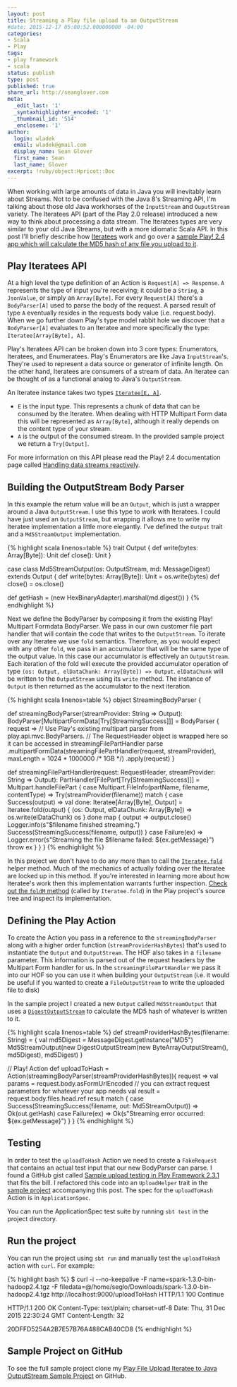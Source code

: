 ```yaml
---
layout: post
title: Streaming a Play file upload to an OutputStream
#date: 2015-12-17 05:00:52.000000000 -04:00
categories:
- Scala
- Play
tags:
- play framework
- scala
status: publish
type: post
published: true
share_url: http://seanglover.com
meta:
  _edit_last: '1'
  _syntaxhighlighter_encoded: '1'
  _thumbnail_id: '514'
  _encloseme: '1'
author:
  login: wladek
  email: wladek@gmail.com
  display_name: Sean Glover
  first_name: Sean
  last_name: Glover
excerpt: !ruby/object:Hpricot::Doc
---
```


When working with large amounts of data in Java you will inevitably learn about Streams.  Not to be confused with the Java 8's Streaming API, I'm talking about those old Java workhorses of the `InputStream` and `OuputStream` variety.  The Iteratees API (part of the Play 2.0 release) introduced a new way to think about processing a data stream.  The Iteratees types are very similar to your old Java Streams, but with a more idiomatic Scala API.  In this post I'll briefly describe how [Iteratees](https://www.playframework.com/documentation/2.4.x/Iteratees) work and go over a [sample Play! 2.4 app which will calculate the MD5 hash of any file you upload to it](https://github.com/seglo/play-file-upload-streaming).

## Play Iteratees API

At a high level the type definition of an Action is `Request[A] => Response`.  `A` represents the type of input you're receiving; it could be a `String`, a `JsonValue`, or simply an `Array[Byte]`.  For every `Request[A]` there's a `BodyParser[A]` used to parse the body of the request.  A parsed result of type `A` eventually resides in the requests body value (i.e. request.body).  When we go further down Play's type model rabbit hole we discover that a `BodyParser[A]` evaluates to an Iteratee and more specifically the type: `Iteratee[Array[Byte], A]`.

Play's Iteratees API can be broken down into 3 core types: Enumerators, Iteratees, and Enumeratees.  Play's Enumerators are like Java `InputStream`'s.  They're used to represent a data source or generator of infinite length.  On the other hand, Iteratees are consumers of a stream of data.  An Iteratee can be thought of as a functional analog to Java's `OutputStream`.

An Iteratee instance takes two types [`Iteratee[E, A]`](https://www.playframework.com/documentation/2.4.x/api/scala/index.html#play.api.libs.iteratee.Iteratee).  

- `E` is the input type.  This represents a chunk of data that can be consumed by the Iteratee.  When dealing with HTTP Multipart Form data this will be represented as `Array[Byte]`, although it really depends on the content type of your stream.
- `A` is the output of the consumed stream.  In the provided sample project we return a `Try[Output]`.

For more information on this API please read the Play! 2.4 documentation page called [Handling data streams reactively](https://www.playframework.com/documentation/2.4.x/Iteratees).

## Building the OutputStream Body Parser

In this example the return value will be an `Output`, which is just a wrapper around a Java `OutputStream`.  I use this type to work with Iteratees.  I could have just used an `OutputStream`, but wrapping it allows me to write my Iteratee implementation a little more elegantly.  I've defined the `Output` trait and a `Md5StreamOutput` implementation.

{% highlight scala linenos=table %}
trait Output {
  def write(bytes: Array[Byte]): Unit
  def close(): Unit
}

case class Md5StreamOutput(os: OutputStream, md: MessageDigest) extends Output {
  def write(bytes: Array[Byte]): Unit = os.write(bytes)
  def close() = os.close()

  def getHash = (new HexBinaryAdapter).marshal(md.digest())
}
{% endhighlight %}

Next we define the BodyParser by composing it from the existing Play! Multipart Formdata BodyParser.  We pass in our own customer file part handler that will contain the code that writes to the `OutputStream`.  To iterate over any Iteratee we use `fold` semantics.  Therefore, as you would expect with any other `fold`, we pass in an accumulator that will be the same type of the output value.  In this case our accumulator is effectively an `OutputStream`.  Each iteration of the fold will execute the provided accumulator operation of type `(os: Output, elDataChunk: Array[Byte]) => Output`.  `elDataChunk` will be written to the `OutputStream` using its `write` method.  The instance of `Output` is then returned as the accumulator to the next iteration.

{% highlight scala linenos=table %}
object StreamingBodyParser {

  def streamingBodyParser(streamProvider: String => Output): BodyParser[MultipartFormData[Try[StreamingSuccess]]] =
    BodyParser { request =>
      // Use Play's existing multipart parser from play.api.mvc.BodyParsers.
      // The RequestHeader object is wrapped here so it can be accessed in streamingFilePartHandler
      parse
        .multipartFormData(streamingFilePartHandler(request, streamProvider), maxLength = 1024 * 1000000 /* 1GB */)
        .apply(request)
    }

  def streamingFilePartHandler(request: RequestHeader,
                               streamProvider: String => Output): PartHandler[FilePart[Try[StreamingSuccess]]] =
    Multipart.handleFilePart {
      case Multipart.FileInfo(partName, filename, contentType) =>
        Try(streamProvider(filename)) match {
          case Success(output) =>
            val done: Iteratee[Array[Byte], Output] = Iteratee.fold(output) { (os: Output, elDataChunk: Array[Byte]) =>
              os.write(elDataChunk)
              os
            }
            done map { output =>
              output.close()
              Logger.info(s"$filename finished streaming.")
              Success(StreamingSuccess(filename, output))
            }
          case Failure(ex) =>
            Logger.error(s"Streaming the file $filename failed: ${ex.getMessage}")
            throw ex
      }
    }
}
{% endhighlight %}

In this project we don't have to do any more than to call the [`Iteratee.fold`](https://www.playframework.com/documentation/2.4.x/api/scala/index.html#play.api.libs.iteratee.Iteratee$@fold[E,A](state:A)(f:(A,E)=%3EA)(implicitec:scala.concurrent.ExecutionContext):play.api.libs.iteratee.Iteratee[E,A]) helper method.  Much of the mechanics of actually folding over the Iteratee are locked up in this method.  If you're interested in learning more about how Iteratee's work then this implementation warrants further inspection.  [Check out the `foldM` method](https://github.com/playframework/playframework/blob/2.4.6/framework/src/iteratees/src/main/scala/play/api/libs/iteratee/Iteratee.scala) (called by `Iteratee.fold`) in the Play project's source tree and inspect its implementation.

## Defining the Play Action

To create the Action you pass in a reference to the `streamingBodyParser` along with a higher order function (`streamProviderHashBytes`) that's used to instantiate the `Output` and `OutputStream`.  The HOF also takes in a `filename` parameter.  This information is parsed out of the request headers by the Multipart Form handler for us.  In the `streamingFilePartHandler` we pass it into our HOF so you can use it when building your `OutputStream` (i.e. it would be useful if you wanted to create a `FileOutputStream` to write the uploaded file to disk)

In the sample project I created a new `Output` called `Md5StreamOutput` that uses a [`DigestOutputStream`](https://docs.oracle.com/javase/8/docs/api/java/security/DigestOutputStream.html) to calculate the MD5 hash of whatever is written to it.

{% highlight scala linenos=table %}
  def streamProviderHashBytes(filename: String) = {
    val md5Digest = MessageDigest.getInstance("MD5")
    Md5StreamOutput(new DigestOutputStream(new ByteArrayOutputStream(), md5Digest), md5Digest)
  }

  // Play! Action
  def uploadToHash = Action(streamingBodyParser(streamProviderHashBytes)){ request =>
    val params = request.body.asFormUrlEncoded // you can extract request parameters for whatever your app needs
    val result = request.body.files.head.ref
    result match {
      case Success(StreamingSuccess(filename, out: Md5StreamOutput)) => Ok(out.getHash)
      case Failure(ex) => Ok(s"Streaming error occurred: ${ex.getMessage}")
    }
  }
{% endhighlight %}

## Testing

In order to test the `uploadToHash` Action we need to create a `FakeRequest` that contains an actual test input that our new BodyParser can parse.  I found a GitHub gist called [Sample upload testing in Play Framework 2.3.1](https://gist.github.com/emrecelikten/58ae4a4cb572cfaeb525) that fits the bill.  I refactored this code into an `UploadHelper` trait in the [sample project](https://github.com/seglo/play-file-upload-streaming) accompanying this post.  The spec for the `uploadToHash` Action is in `ApplicationSpec`.

You can run the ApplicationSpec test suite by running `sbt test` in the project directory.

## Run the project

You can run the project using `sbt run` and manually test the `uploadToHash` action with `curl`.  For example:

{% highlight bash %}
$ curl -i --no-keepalive -F name=spark-1.3.0-bin-hadoop2.4.tgz -F filedata=@/home/seglo/Downloads/spark-1.3.0-bin-hadoop2.4.tgz http://localhost:9000/uploadToHash
HTTP/1.1 100 Continue

HTTP/1.1 200 OK
Content-Type: text/plain; charset=utf-8
Date: Thu, 31 Dec 2015 22:30:24 GMT
Content-Length: 32

20DFFD5254A2B7E57B76A488CAB40CD8
{% endhighlight %}

## Sample Project on GitHub

To see the full sample project clone my [Play File Upload Iteratee to Java OutputStream Sample Project](https://github.com/seglo/play-file-upload-streaming) on GitHub.